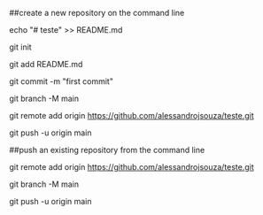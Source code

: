 ##create a new repository on the command line

echo "# teste" >> README.md

git init

git add README.md

git commit -m "first commit"

git branch -M main

git remote add origin https://github.com/alessandrojsouza/teste.git

git push -u origin main


##push an existing repository from the command line

git remote add origin https://github.com/alessandrojsouza/teste.git

git branch -M main

git push -u origin main